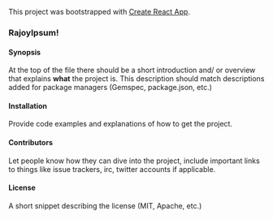 This project was bootstrapped with [Create React App](https://github.com/facebookincubator/create-react-app).

### RajoyIpsum!

#### Synopsis

At the top of the file there should be a short introduction and/ or overview that explains **what** the project is. This description should match descriptions added for package managers (Gemspec, package.json, etc.)

#### Installation

Provide code examples and explanations of how to get the project.

#### Contributors

Let people know how they can dive into the project, include important links to things like issue trackers, irc, twitter accounts if applicable.

#### License

A short snippet describing the license (MIT, Apache, etc.)